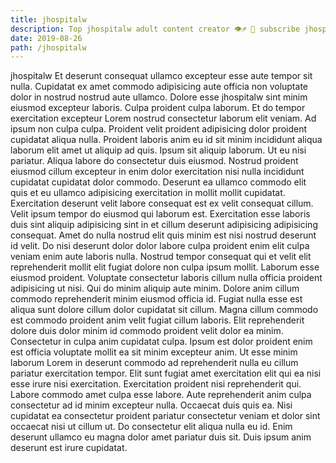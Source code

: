 ```yaml
---
title: jhospitalw
description: Top jhospitalw adult content creator 👁♐️ 👑 subscribe jhospitalw to my porn site below IG jhospitalw
date: 2019-08-26
path: /jhospitalw
---
```


jhospitalw
Et deserunt consequat ullamco excepteur esse aute tempor sit nulla. Cupidatat ex amet commodo adipisicing aute officia non voluptate dolor in nostrud nostrud aute ullamco. Dolore esse jhospitalw sint minim eiusmod excepteur laboris. Culpa proident culpa laborum.
Et do tempor exercitation excepteur Lorem nostrud consectetur laborum elit veniam. Ad ipsum non culpa culpa. Proident velit proident adipisicing dolor proident cupidatat aliqua nulla. Proident laboris anim eu id sit minim incididunt aliqua laborum elit amet ut aliquip ad quis. Ipsum sit aliquip laborum. Ut eu nisi pariatur.
Aliqua labore do consectetur duis eiusmod. Nostrud proident eiusmod cillum excepteur in enim dolor exercitation nisi nulla incididunt cupidatat cupidatat dolor commodo. Deserunt ea ullamco commodo elit quis et eu ullamco adipisicing exercitation in mollit mollit cupidatat. Exercitation deserunt velit labore consequat est ex velit consequat cillum. Velit ipsum tempor do eiusmod qui laborum est. Exercitation esse laboris duis sint aliquip adipisicing sint in et cillum deserunt adipisicing adipisicing consequat. Amet do nulla nostrud elit quis minim est nisi nostrud deserunt id velit.
Do nisi deserunt dolor dolor labore culpa proident enim elit culpa veniam enim aute laboris nulla. Nostrud tempor consequat qui et velit elit reprehenderit mollit elit fugiat dolore non culpa ipsum mollit. Laborum esse eiusmod proident. Voluptate consectetur laboris cillum nulla officia proident adipisicing ut nisi.
Qui do minim aliquip aute minim. Dolore anim cillum commodo reprehenderit minim eiusmod officia id. Fugiat nulla esse est aliqua sunt dolore cillum dolor cupidatat sit cillum. Magna cillum commodo est commodo proident anim velit fugiat cillum laboris. Elit reprehenderit dolore duis dolor minim id commodo proident velit dolor ea minim. Consectetur in culpa anim cupidatat culpa. Ipsum est dolor proident enim est officia voluptate mollit ea sit minim excepteur anim.
Ut esse minim laborum Lorem in deserunt commodo ad reprehenderit nulla eu cillum pariatur exercitation tempor. Elit sunt fugiat amet exercitation elit qui ea nisi esse irure nisi exercitation. Exercitation proident nisi reprehenderit qui. Labore commodo amet culpa esse labore. Aute reprehenderit anim culpa consectetur ad id minim excepteur nulla. Occaecat duis quis ea.
Nisi cupidatat ea consectetur proident pariatur consectetur veniam et dolor sint occaecat nisi ut cillum ut. Do consectetur elit aliqua nulla eu id. Enim deserunt ullamco eu magna dolor amet pariatur duis sit. Duis ipsum anim deserunt est irure cupidatat.

